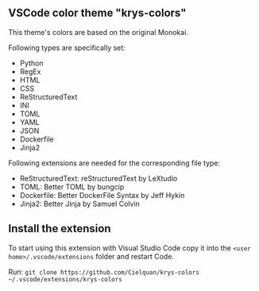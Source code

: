 ## VSCode color theme "krys-colors"

This theme's colors are based on the original Monokai.

Following types are specifically set:
* Python
* RegEx
* HTML
* CSS
* ReStructuredText
* INI 
* TOML 
* YAML 
* JSON
* Dockerfile
* Jinja2

Following extensions are needed for the corresponding file type:
* ReStructuredText: reStructuredText by LeXtudio
* TOML: Better TOML by bungcip
* Dockerfile: Better DockerFile Syntax by Jeff Hykin
* Jinja2: Better Jinja by Samuel Colvin


## Install the extension

To start using this extension with Visual Studio Code copy it into the
`<user home>/.vscode/extensions` folder and restart Code.

Run: `git clone https://github.com/Cielquan/krys-colors ~/.vscode/extensions/krys-colors`

